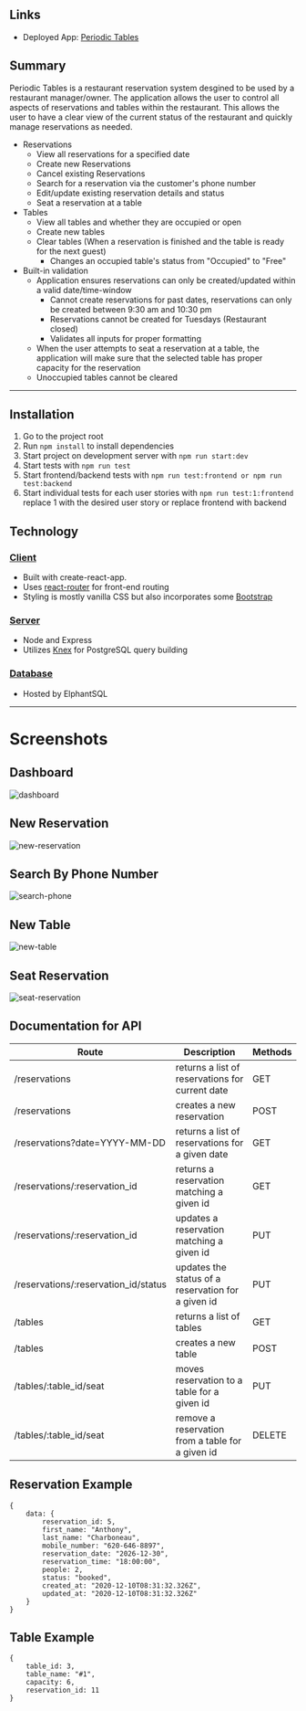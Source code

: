 ## Links
* Deployed App: [Periodic Tables](https://restaurant-reservations-sys.herokuapp.com/)

## Summary
Periodic Tables is a restaurant reservation system desgined to be used by a restaurant manager/owner. The application allows the user to control all aspects of reservations and tables within the restaurant. This allows the user to have a clear view of the current status of the restaurant and quickly manage reservations as needed.
 * Reservations
    * View all reservations for a specified date
    * Create new Reservations
    * Cancel existing Reservations
    * Search for a reservation via the customer's phone number
    * Edit/update existing reservation details and status 
    * Seat a reservation at a table
* Tables
    * View all tables and whether they are occupied or open
    * Create new tables
    * Clear tables (When a reservation is finished and the table is ready for the next guest)
        * Changes an occupied table's status from "Occupied" to "Free"
* Built-in validation
    * Application ensures reservations can only be created/updated within a valid date/time-window
        * Cannot create reservations for past dates, reservations can only be created between 9:30 am and 10:30 pm
        * Reservations cannot be created for Tuesdays (Restaurant closed)
        * Validates all inputs for proper formatting
    * When the user attempts to seat a reservation at a table, the application will make sure that the selected table has proper capacity for the reservation
    * Unoccupied tables cannot be cleared
***

## Installation
1. Go to the project root
2. Run `npm install` to install dependencies
3. Start project on development server with `npm run start:dev`
4. Start tests with `npm run test`
5. Start frontend/backend tests with `npm run test:frontend or npm run test:backend`
6. Start individual tests for each user stories with `npm run test:1:frontend` replace 1 with the desired user story or replace frontend with backend

## Technology
### <u>Client</u>
* Built with create-react-app.
* Uses [react-router](https://reactrouter.com/) for front-end routing
* Styling is mostly vanilla CSS but also incorporates some [Bootstrap](https://getbootstrap.com/)
### <u>Server</u>
* Node and Express
* Utilizes [Knex](https://knexjs.org/) for PostgreSQL query building
### <u>Database</u>
* Hosted by ElphantSQL
***

# Screenshots

## Dashboard
![dashboard](/images/Dashboard.PNG)

## New Reservation
![new-reservation](/images/NewReservation.PNG)

## Search By Phone Number
![search-phone](/images/SearchPhone.PNG)

## New Table
![new-table](/images/NewTable.PNG)

## Seat Reservation
![seat-reservation](/images/SeatReservation.PNG)


## Documentation for API 
| Route                                | Description                                        | Methods |
| ------------------------------------ | -------------------------------------------------- | ------- |
| /reservations	                       | returns a list of reservations for current date    | GET     | 
| /reservations                        | creates a new reservation                          | POST    |  
| /reservations?date=YYYY-MM-DD        | returns a list of reservations for a given date    | GET     |
| /reservations/:reservation_id	       | returns a reservation matching a given id          | GET     |
| /reservations/:reservation_id	       | updates a reservation matching a given id          | PUT     |
| /reservations/:reservation_id/status | updates the status of a reservation for a given id | PUT     |
| /tables	                           | returns a list of tables                           | GET     |
| /tables	                           | creates a new table                                | POST    |
| /tables/:table_id/seat	           | moves reservation to a table for a given id        | PUT     |
| /tables/:table_id/seat	           | remove a reservation from a table for a given id   | DELETE  |


## Reservation Example
```
{
    data: {
        reservation_id: 5,
        first_name: "Anthony",
        last_name: "Charboneau",
        mobile_number: "620-646-8897",
        reservation_date: "2026-12-30",
        reservation_time: "18:00:00",
        people: 2,
        status: "booked",
        created_at: "2020-12-10T08:31:32.326Z",
        updated_at: "2020-12-10T08:31:32.326Z"
    }
}
```

## Table Example
```
{
    table_id: 3,
    table_name: "#1",
    capacity: 6,
    reservation_id: 11
}
```
